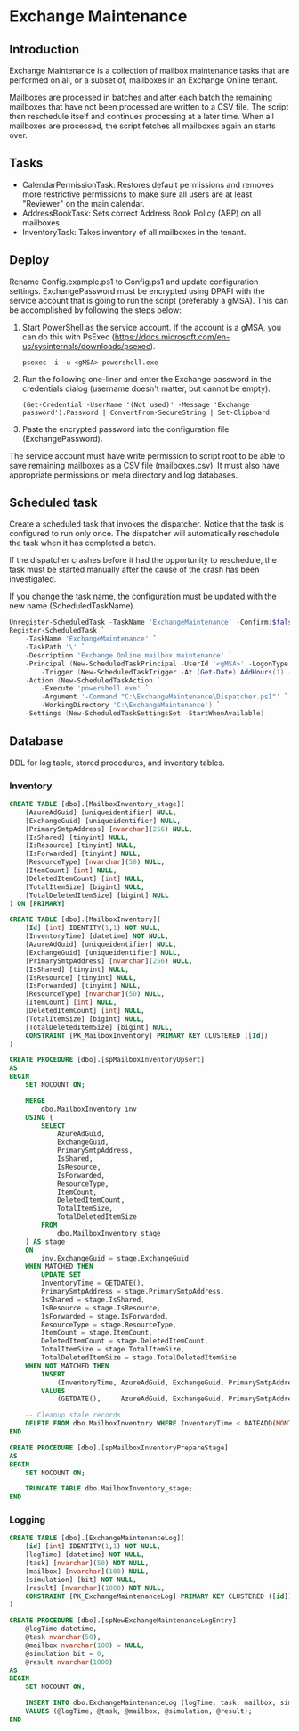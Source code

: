 ﻿# Exchange Maintenance

## Introduction

Exchange Maintenance is a collection of mailbox maintenance tasks that are performed on all, or a subset of, mailboxes in an Exchange Online tenant.

Mailboxes are processed in batches and after each batch the remaining mailboxes that have not been processed are written to a CSV file. The script then reschedule itself and continues processing at a later time. When all mailboxes are processed, the script fetches all mailboxes again an starts over.

## Tasks

* CalendarPermissionTask: Restores default permissions and removes more restrictive permissions to make sure all users are at least "Reviewer" on the main calendar.
* AddressBookTask: Sets correct Address Book Policy (ABP) on all mailboxes.
* InventoryTask: Takes inventory of all mailboxes in the tenant.

## Deploy

Rename Config.example.ps1 to Config.ps1 and update configuration settings. ExchangePassword must be encrypted using DPAPI with the service account that is going to run the script (preferably a gMSA). This can be accomplished by following the steps below:

1. Start PowerShell as the service account. If the account is a gMSA, you can do this with PsExec (<https://docs.microsoft.com/en-us/sysinternals/downloads/psexec>).

    `psexec -i -u <gMSA> powershell.exe`

2. Run the following one-liner and enter the Exchange password in the credentials dialog (username doesn't matter, but cannot be empty).

    `(Get-Credential -UserName '(Not used)' -Message 'Exchange password').Password | ConvertFrom-SecureString | Set-Clipboard`

3. Paste the encrypted password into the configuration file (ExchangePassword).

The service account must have write permission to script root to be able to save remaining mailboxes as a CSV file (mailboxes.csv). It must also have appropriate permissions on meta directory and log databases.

## Scheduled task

Create a scheduled task that invokes the dispatcher. Notice that the task is configured to run only once. The dispatcher will automatically reschedule the task when it has completed a batch.

If the dispatcher crashes before it had the opportunity to reschedule, the task must be started manually after the cause of the crash has been investigated.

If you change the task name, the configuration must be updated with the new name (ScheduledTaskName).

```powershell
Unregister-ScheduledTask -TaskName 'ExchangeMaintenance' -Confirm:$false -ErrorAction SilentlyContinue
Register-ScheduledTask `
    -TaskName 'ExchangeMaintenance' `
    -TaskPath '\' `
    -Description 'Exchange Online mailbox maintenance' `
    -Principal (New-ScheduledTaskPrincipal -UserId '<gMSA>' -LogonType Password) `
        -Trigger (New-ScheduledTaskTrigger -At (Get-Date).AddHours(1) -Once) `
    -Action (New-ScheduledTaskAction `
        -Execute 'powershell.exe' `
        -Argument '-Command "C:\ExchangeMaintenance\Dispatcher.ps1"' `
        -WorkingDirectory 'C:\ExchangeMaintenance') `
    -Settings (New-ScheduledTaskSettingsSet -StartWhenAvailable)
```

## Database

DDL for log table, stored procedures, and inventory tables.

### Inventory

```sql
CREATE TABLE [dbo].[MailboxInventory_stage](
    [AzureAdGuid] [uniqueidentifier] NULL,
    [ExchangeGuid] [uniqueidentifier] NULL,
    [PrimarySmtpAddress] [nvarchar](256) NULL,
    [IsShared] [tinyint] NULL,
    [IsResource] [tinyint] NULL,
    [IsForwarded] [tinyint] NULL,
    [ResourceType] [nvarchar](50) NULL,
    [ItemCount] [int] NULL,
    [DeletedItemCount] [int] NULL,
    [TotalItemSize] [bigint] NULL,
    [TotalDeletedItemSize] [bigint] NULL
) ON [PRIMARY]

CREATE TABLE [dbo].[MailboxInventory](
    [Id] [int] IDENTITY(1,1) NOT NULL,
    [InventoryTime] [datetime] NOT NULL,
    [AzureAdGuid] [uniqueidentifier] NULL,
    [ExchangeGuid] [uniqueidentifier] NULL,
    [PrimarySmtpAddress] [nvarchar](256) NULL,
    [IsShared] [tinyint] NULL,
    [IsResource] [tinyint] NULL,
    [IsForwarded] [tinyint] NULL,
    [ResourceType] [nvarchar](50) NULL,
    [ItemCount] [int] NULL,
    [DeletedItemCount] [int] NULL,
    [TotalItemSize] [bigint] NULL,
    [TotalDeletedItemSize] [bigint] NULL,
    CONSTRAINT [PK_MailboxInventory] PRIMARY KEY CLUSTERED ([Id])
)

CREATE PROCEDURE [dbo].[spMailboxInventoryUpsert]
AS
BEGIN
    SET NOCOUNT ON;

    MERGE
        dbo.MailboxInventory inv
    USING (
        SELECT
            AzureAdGuid,
            ExchangeGuid,
            PrimarySmtpAddress,
            IsShared,
            IsResource,
            IsForwarded,
            ResourceType,
            ItemCount,
            DeletedItemCount,
            TotalItemSize,
            TotalDeletedItemSize
        FROM
            dbo.MailboxInventory_stage
    ) AS stage
    ON
        inv.ExchangeGuid = stage.ExchangeGuid
    WHEN MATCHED THEN
        UPDATE SET
        InventoryTime = GETDATE(),
        PrimarySmtpAddress = stage.PrimarySmtpAddress,
        IsShared = stage.IsShared,
        IsResource = stage.IsResource,
        IsForwarded = stage.IsForwarded,
        ResourceType = stage.ResourceType,
        ItemCount = stage.ItemCount,
        DeletedItemCount = stage.DeletedItemCount,
        TotalItemSize = stage.TotalItemSize,
        TotalDeletedItemSize = stage.TotalDeletedItemSize
    WHEN NOT MATCHED THEN
        INSERT
            (InventoryTime, AzureAdGuid, ExchangeGuid, PrimarySmtpAddress, IsShared, IsResource, IsForwarded, ResourceType, ItemCount, DeletedItemCount, TotalItemSize, TotalDeletedItemSize)
        VALUES
            (GETDATE(),     AzureAdGuid, ExchangeGuid, PrimarySmtpAddress, IsShared, IsResource, IsForwarded, ResourceType, ItemCount, DeletedItemCount, TotalItemSize, TotalDeletedItemSize);

    -- Cleanup stale records
    DELETE FROM dbo.MailboxInventory WHERE InventoryTime < DATEADD(MONTH, -1, GETDATE());
END

CREATE PROCEDURE [dbo].[spMailboxInventoryPrepareStage]
AS
BEGIN
    SET NOCOUNT ON;

    TRUNCATE TABLE dbo.MailboxInventory_stage;
END
```

### Logging

```sql
CREATE TABLE [dbo].[ExchangeMaintenanceLog](
    [id] [int] IDENTITY(1,1) NOT NULL,
    [logTime] [datetime] NOT NULL,
    [task] [nvarchar](50) NOT NULL,
    [mailbox] [nvarchar](100) NULL,
    [simulation] [bit] NOT NULL,
    [result] [nvarchar](1000) NOT NULL,
    CONSTRAINT [PK_ExchangeMaintenanceLog] PRIMARY KEY CLUSTERED ([id])
)

CREATE PROCEDURE [dbo].[spNewExchangeMaintenanceLogEntry]
    @logTime datetime,
    @task nvarchar(50),
    @mailbox nvarchar(100) = NULL,
    @simulation bit = 0,
    @result nvarchar(1000)
AS
BEGIN
    SET NOCOUNT ON;

    INSERT INTO dbo.ExchangeMaintenanceLog (logTime, task, mailbox, simulation, result)
    VALUES (@logTime, @task, @mailbox, @simulation, @result);
END
```
